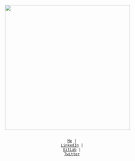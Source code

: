 <p align="center">
    <img width="400" src="./images/guy-programming.svg">
</p>

<p align="center">
  <code>
    <a href="https://botdv.github.io">Me</a> |
    <a href="https://www.linkedin.com/in/botdv/">LinkedIn</a> |
    <a href="https://gitlab.com/botdv">GitLab</a> |
    <a href="https://twitter.com/botdv_">Twitter</a>
  </code>
</p>
